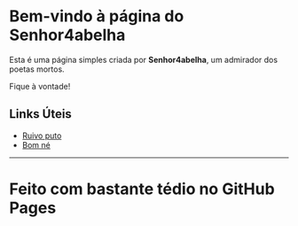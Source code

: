 # Bem-vindo à página do Senhor4abelha

Esta é uma página simples criada por **Senhor4abelha**, um admirador dos poetas mortos.

Fique à vontade!

## Links Úteis

- [Ruivo puto](https://www.youtube.com/watch?v=hvZJI8rerWA)
- [Bom né](https://www.youtube.com/watch?v=fdixQDPA2h0)

---

# Feito com bastante tédio no GitHub Pages
